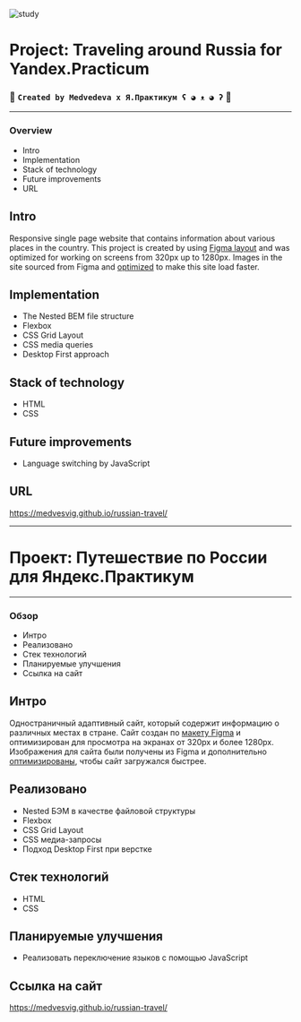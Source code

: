 ![study](https://images.unsplash.com/photo-1589656966895-2f33e7653819?ixlib=rb-1.2.1&ixid=MnwxMjA3fDB8MHxwaG90by1wYWdlfHx8fGVufDB8fHx8&auto=format&fit=crop&w=2940&q=80)
# Project: Traveling around Russia for Yandex.Practicum
### 👾  `Created by Medvedeva x Я.Практикум ʕ ◕ ᴥ ◕ ʔ`  👾

---
### Overview
* Intro
* Implementation
* Stack of technology
* Future improvements
* URL

## Intro
Responsive single page website that contains information about various places in the country.
This project is created by using [Figma layout](https://www.figma.com/file/5S2WSbEFL6awjVWJ0NWL8Q/Sprint-3_-Russia-_-desktop-mobile?node-id=28503%3A0)
and was optimized for working on screens from 320px up to 1280px.
Images in the site sourced from Figma and [optimized](https://tinypng.com/) to make this site load faster.

## Implementation
* The Nested BEM file structure
* Flexbox
* CSS Grid Layout
* CSS media queries
* Desktop First approach

## Stack of technology
* HTML
* CSS

## Future improvements
* Language switching by JavaScript

## URL
https://medvesvig.github.io/russian-travel/

----
# Проект: Путешествие по России для Яндекс.Практикум
----

### Обзор
* Интро
* Реализовано
* Стек технологий
* Планируемые улучшения
* Ссылка на сайт

## Интро

Одностраничный адаптивный сайт, который содержит информацию о различных местах в стране.
Сайт создан по [макету Figma](https://www.figma.com/file/5S2WSbEFL6awjVWJ0NWL8Q/Sprint-3_-Russia-_-desktop-mobile?node-id=28503%3A0)
и оптимизирован для просмотра на экранах от 320px и более 1280px.
Изображения для сайта были получены из Figma и дополнительно [оптимизированы](https://tinypng.com/), чтобы сайт загружался быстрее.


## Реализовано
* Nested БЭМ в качестве файловой структуры
* Flexbox
* CSS Grid Layout
* CSS медиа-запросы
* Подход Desktop First при верстке

## Стек технологий
* HTML
* CSS

## Планируемые улучшения
* Реализовать переключение языков с помощью JavaScript

## Ссылка на сайт
https://medvesvig.github.io/russian-travel/
